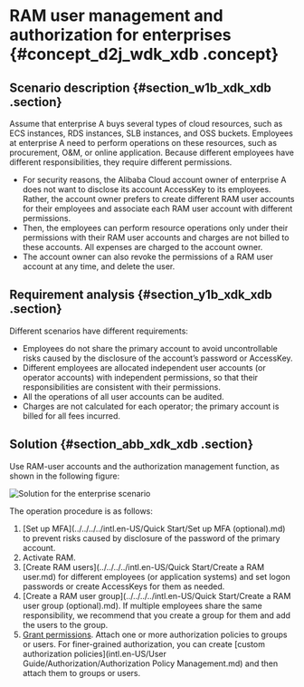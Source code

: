 # RAM user management and authorization for enterprises {#concept_d2j_wdk_xdb .concept}

## Scenario description {#section_w1b_xdk_xdb .section}

Assume that enterprise A buys several types of cloud resources, such as ECS instances, RDS instances, SLB instances, and OSS buckets. Employees at enterprise A need to perform operations on these resources, such as procurement, O&amp;M, or online application. Because different employees have different responsibilities, they require different permissions.

-   For security reasons, the Alibaba Cloud account owner of enterprise A does not want to disclose its account AccessKey to its employees. Rather, the account owner prefers to create different RAM user accounts for their employees and associate each RAM user account with different permissions.
-   Then, the employees can perform resource operations only under their permissions with their RAM user accounts and charges are not billed to these accounts. All expenses are charged to the account owner.
-   The account owner can also revoke the permissions of a RAM user account at any time, and delete the user.

## Requirement analysis {#section_y1b_xdk_xdb .section}

Different scenarios have different requirements:

-   Employees do not share the primary account to avoid uncontrollable risks caused by the disclosure of the account’s password or AccessKey.
-   Different employees are allocated independent user accounts \(or operator accounts\) with independent permissions, so that their responsibilities are consistent with their permissions.
-   All the operations of all user accounts can be audited.
-   Charges are not calculated for each operator; the primary account is billed for all fees incurred.

## Solution {#section_abb_xdk_xdb .section}

Use RAM-user accounts and the authorization management function, as shown in the following figure:

![](images/3629_en-US.png "Solution for the enterprise scenario")

The operation procedure is as follows:

1.  [Set up MFA](../../../../intl.en-US/Quick Start/Set up MFA (optional).md) to prevent risks caused by disclosure of the password of the primary account.
2.  Activate RAM.
3.  [Create RAM users](../../../../intl.en-US/Quick Start/Create a RAM user.md) for different employees \(or application systems\) and set logon passwords or create AccessKeys for them as needed.
4.  [Create a RAM user group](../../../../intl.en-US/Quick Start/Create a RAM user group (optional).md). If multiple employees share the same responsibility, we recommend that you create a group for them and add the users to the group.
5.  [Grant permissions](https://www.alibabacloud.com/help/doc-detail/28653.htm). Attach one or more authorization policies to groups or users. For finer-grained authorization, you can create [custom authorization policies](intl.en-US/User Guide/Authorization/Authorization Policy Management.md) and then attach them to groups or users.

